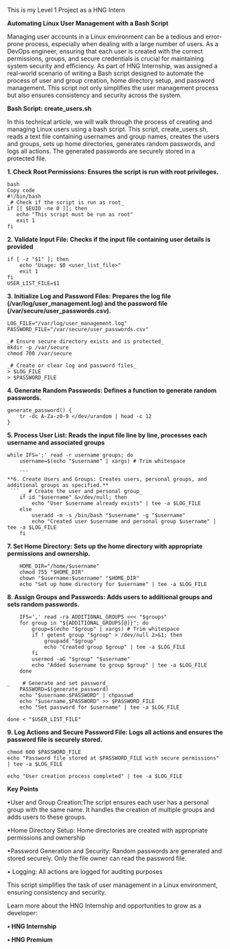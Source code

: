 This is my Level 1 Project as a HNG Intern

**Automating Linux User Management with a Bash Script**

Managing user accounts in a Linux environment can be a tedious and error-prone process, especially when dealing with a large number of users. As a DevOps engineer, ensuring that each user is created with the correct permissions, groups, and secure credentials is crucial for maintaining system security and efficiency.
As part of HNG Internship, was assigned a real-world scenario of writing a Bash script designed to automate the process of user and group creation, home directory setup, and password management. This script not only simplifies the user management process but also ensures consistency and security across the system.

**Bash Script: create_users.sh**

In this technical article, we will walk through the process of creating and managing Linux users using a bash script. This script, create_users.sh, reads a text file containing usernames and group names, creates the users and groups, sets up home directories, generates random passwords, and logs all actions. The generated passwords are securely stored in a protected file.

**1. Check Root Permissions: Ensures the script is run with root privileges.**
```
bash
Copy code
#!/bin/bash
_# Check if the script is run as root_
if [[ $EUID -ne 0 ]]; then
   echo "This script must be run as root" 
   exit 1
fi
```
**2. Validate Input File: Checks if the input file containing user details is provided**
``` _# Check if the input file is provided_
if [ -z "$1" ]; then
    echo "Usage: $0 <user_list_file>"
    exit 1
fi
USER_LIST_FILE=$1
```
**3. Initialize Log and Password Files: Prepares the log file (/var/log/user_management.log) and the password file (/var/secure/user_passwords.csv).**
```_# Log file and password file paths_
LOG_FILE="/var/log/user_management.log"
PASSWORD_FILE="/var/secure/user_passwords.csv"

_# Ensure secure directory exists and is protected_
mkdir -p /var/secure
chmod 700 /var/secure

_# Create or clear log and password files_
> $LOG_FILE
> $PASSWORD_FILE
```

**4. Generate Random Passwords: Defines a function to generate random passwords.**
``` _# Function to generate random password_
generate_password() {
    tr -dc A-Za-z0-9 </dev/urandom | head -c 12
}

```
**5. Process User List: Reads the input file line by line, processes each username and associated groups**
``` _# Read the user list file and process each line_
while IFS=';' read -r username groups; do
    username=$(echo "$username" | xargs) # Trim whitespace

    ```
**6. Create Users and Groups: Creates users, personal groups, and additional groups as specified.**
 ``` _ # Create the user and personal group_
    if id "$username" &>/dev/null; then
        echo "User $username already exists" | tee -a $LOG_FILE
    else
        useradd -m -s /bin/bash "$username" -g "$username"
        echo "Created user $username and personal group $username" | tee -a $LOG_FILE
    fi
```
    
**7. Set Home Directory: Sets up the home directory with appropriate permissions and ownership.**
``` _# Set up home directory_
    HOME_DIR="/home/$username"
    chmod 755 "$HOME_DIR"
    chown "$username:$username" "$HOME_DIR"
    echo "Set up home directory for $username" | tee -a $LOG_FILE
```
    
**8. Assign Groups and Passwords: Adds users to additional groups and sets random passwords.**
``` _  # Create and add user to additional groups_
    IFS=',' read -ra ADDITIONAL_GROUPS <<< "$groups"
    for group in "${ADDITIONAL_GROUPS[@]}"; do
        group=$(echo "$group" | xargs) # Trim whitespace
        if ! getent group "$group" > /dev/null 2>&1; then
            groupadd "$group"
            echo "Created group $group" | tee -a $LOG_FILE
        fi
        usermod -aG "$group" "$username"
        echo "Added $username to group $group" | tee -a $LOG_FILE
    done

_    # Generate and set password_
    PASSWORD=$(generate_password)
    echo "$username:$PASSWORD" | chpasswd
    echo "$username,$PASSWORD" >> $PASSWORD_FILE
    echo "Set password for $username" | tee -a $LOG_FILE

done < "$USER_LIST_FILE"
```

**9. Log Actions and Secure Password File: Logs all actions and ensures the password file is securely stored.**
``` _# Secure the password file_
chmod 600 $PASSWORD_FILE
echo "Password file stored at $PASSWORD_FILE with secure permissions" | tee -a $LOG_FILE

echo "User creation process completed" | tee -a $LOG_FILE
```

**Key Points**

•User and Group Creation:The script ensures each user has a personal group with the same name. It handles the creation of multiple groups and adds users to these groups.

•Home Directory Setup: Home directories are created with appropriate permissions and ownership

•Password Generation and Security: Random passwords are generated and stored securely. Only the file owner can read the password file.

• Logging: All actions are logged for auditing purposes

This script simplifies the task of user management in a Linux environment, ensuring consistency and security.

Learn more about the HNG Internship and opportunities to grow as a developer:

**• HNG Internship**

**• HNG Premium**
